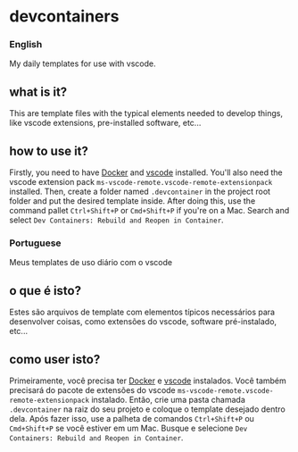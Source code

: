 # devcontainers

### English
My daily templates for use with vscode.

## what is it?
This are template files with the typical elements needed to develop things, like vscode extensions, pre-installed software, etc...

## how to use it?
Firstly, you need to have [Docker](https://www.docker.com) and [vscode](https://code.visualstudio.com) installed. You'll also need the vscode extension pack `ms-vscode-remote.vscode-remote-extensionpack` installed. Then, create a folder named `.devcontainer` in the project root folder and put the desired template inside. After doing this, use the command pallet `Ctrl+Shift+P` or `Cmd+Shift+P` if you're on a Mac. Search and select `Dev Containers: Rebuild and Reopen in Container`.

### Portuguese

Meus templates de uso diário com o vscode

## o que é isto?
Estes são arquivos de template com elementos típicos necessários para desenvolver coisas, como extensões do vscode, software pré-instalado, etc...

## como user isto?
Primeiramente, você precisa ter [Docker](https://www.docker.com) e [vscode](https://code.visualstudio.com) instalados. Você também precisará do pacote de extensões do vscode `ms-vscode-remote.vscode-remote-extensionpack` instalado. Então, crie uma pasta chamada `.devcontainer` na raiz do seu projeto e coloque o template desejado dentro dela. Após fazer isso, use a palheta de comandos `Ctrl+Shift+P` ou `Cmd+Shift+P` se você estiver em um Mac. Busque e selecione `Dev Containers: Rebuild and Reopen in Container`.
